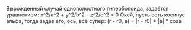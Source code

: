 Вырожденный случай однополостного гиперболоида, задаётся уравнением:
x^2/a^2 + y^2/b^2 - z^2/c^2 = 0
Окей, пусть есть косинус альфа, тогда задав его, ось, всё супер:
(r - r0, a) = |r - r0| * |a| * cosa